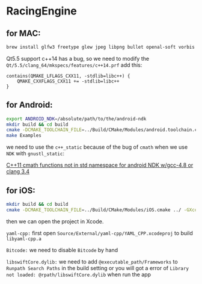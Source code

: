 RacingEngine
============

for MAC:
------------

```sh
brew install glfw3 freetype glew jpeg libpng bullet openal-soft vorbis
```

Qt5.5 support c++14 has a bug, so we need to modify the `Qt/5.5/clang_64/mkspecs/features/c++14.prf`
add this:

```qmake
contains(QMAKE_LFLAGS_CXX11, -stdlib=libc++) {
    QMAKE_CXXFLAGS_CXX11 += -stdlib=libc++
}
```

for Android:
-------------

```bash
export ANDROID_NDK=/absolute/path/to/the/android-ndk
mkdir build && cd build
cmake -DCMAKE_TOOLCHAIN_FILE=../Build/CMake/Modules/android.toolchain.cmake -DANDROID_TOOLCHAIN_NAME=arm-linux-androideabi-clang3.6 -DANDROID_STL=c++_static -DANDROID_NATIVE_API_LEVEL=android-9 ../
make Examples
```

we need to use the `c++_static` because of the bug of `cmath` when we use `NDK` with `gnustl_static`:

[C++11 cmath functions not in std namespace for android NDK w/gcc-4.8 or clang 3.4](http://stackoverflow.com/questions/22922961/c11-cmath-functions-not-in-std-namespace-for-android-ndk-w-gcc-4-8-or-clang-3)

for iOS:
------------

```bash
mkdir build && cd build
cmake -DCMAKE_TOOLCHAIN_FILE=../Build/CMake/Modules/iOS.cmake ../ -GXcode
```

then we can open the project in Xcode.

`yaml-cpp:`
first open `Source/External/yaml-cpp/YAML_CPP.xcodeproj` to build `libyaml-cpp.a`

`Bitcode:`
we need to disable `Bitcode` by hand

`libswiftCore.dylib:`
we need to add `@executable_path/Frameworks` to `Runpath Search Paths` in the build setting or you will got a 
error of `Library not loaded: @rpath/libswiftCore.dylib` when run the app

